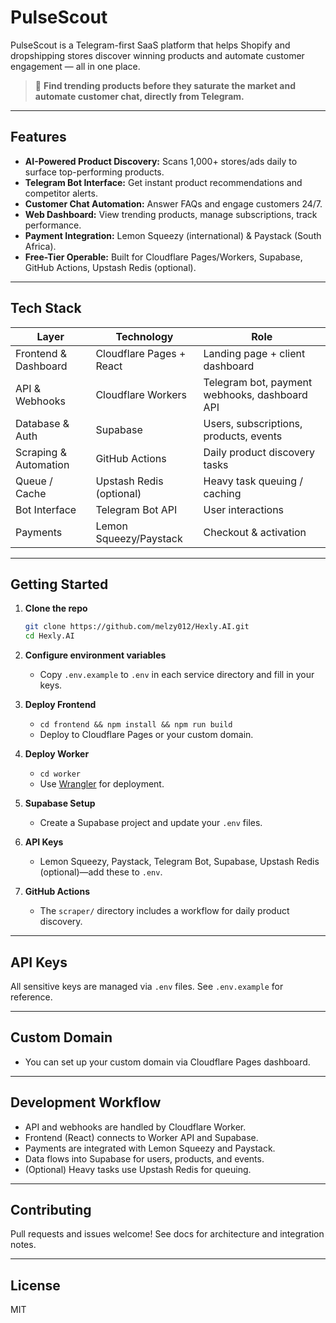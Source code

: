 # PulseScout

PulseScout is a Telegram-first SaaS platform that helps Shopify and dropshipping stores discover winning products and automate customer engagement — all in one place.

> 🚀 **Find trending products before they saturate the market and automate customer chat, directly from Telegram.**

---

## Features

- **AI-Powered Product Discovery:** Scans 1,000+ stores/ads daily to surface top-performing products.
- **Telegram Bot Interface:** Get instant product recommendations and competitor alerts.
- **Customer Chat Automation:** Answer FAQs and engage customers 24/7.
- **Web Dashboard:** View trending products, manage subscriptions, track performance.
- **Payment Integration:** Lemon Squeezy (international) & Paystack (South Africa).
- **Free-Tier Operable:** Built for Cloudflare Pages/Workers, Supabase, GitHub Actions, Upstash Redis (optional).

---

## Tech Stack

| Layer                  | Technology               | Role                                         |
|------------------------|-------------------------|----------------------------------------------|
| Frontend & Dashboard   | Cloudflare Pages + React| Landing page + client dashboard              |
| API & Webhooks         | Cloudflare Workers      | Telegram bot, payment webhooks, dashboard API|
| Database & Auth        | Supabase                | Users, subscriptions, products, events       |
| Scraping & Automation  | GitHub Actions          | Daily product discovery tasks                |
| Queue / Cache          | Upstash Redis (optional)| Heavy task queuing / caching                 |
| Bot Interface          | Telegram Bot API        | User interactions                            |
| Payments               | Lemon Squeezy/Paystack  | Checkout & activation                        |

---

## Getting Started

1. **Clone the repo**
   ```bash
   git clone https://github.com/melzy012/Hexly.AI.git
   cd Hexly.AI
   ```

2. **Configure environment variables**
   - Copy `.env.example` to `.env` in each service directory and fill in your keys.

3. **Deploy Frontend**
   - `cd frontend && npm install && npm run build`
   - Deploy to Cloudflare Pages or your custom domain.

4. **Deploy Worker**
   - `cd worker`
   - Use [Wrangler](https://developers.cloudflare.com/workers/wrangler/) for deployment.

5. **Supabase Setup**
   - Create a Supabase project and update your `.env` files.

6. **API Keys**
   - Lemon Squeezy, Paystack, Telegram Bot, Supabase, Upstash Redis (optional)—add these to `.env`.

7. **GitHub Actions**
   - The `scraper/` directory includes a workflow for daily product discovery.

---

## API Keys

All sensitive keys are managed via `.env` files. See `.env.example` for reference.

---

## Custom Domain

- You can set up your custom domain via Cloudflare Pages dashboard.

---

## Development Workflow

- API and webhooks are handled by Cloudflare Worker.
- Frontend (React) connects to Worker API and Supabase.
- Payments are integrated with Lemon Squeezy and Paystack.
- Data flows into Supabase for users, products, and events.
- (Optional) Heavy tasks use Upstash Redis for queuing.

---

## Contributing

Pull requests and issues welcome! See docs for architecture and integration notes.

---

## License

MIT
